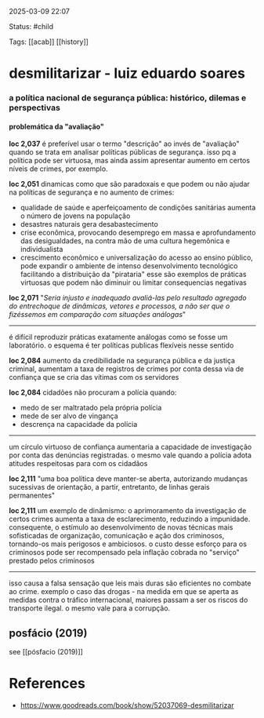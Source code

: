 2025-03-09 22:07

Status: #child

Tags: [[acab]] [[history]]

# desmilitarizar - luiz eduardo soares

### a política nacional de segurança pública: histórico, dilemas e perspectivas


#### problemática da "avaliação"

**loc 2,037**
é preferível usar o termo "descrição" ao invés de "avaliação" quando se trata em analisar políticas públicas de segurança. isso pq a política pode ser virtuosa, mas ainda assim apresentar aumento em certos níveis de crimes, por exemplo.


**loc 2,051**
dinamicas como que são paradoxais e que podem ou não ajudar na políticas de segurança e no aumento de crimes:
- qualidade de saúde e aperfeiçoamento de condições sanitárias aumenta o número de jovens na população
- desastres naturais gera desabastecimento 
- crise econômica, provocando desemprego em massa e aprofundamento das desigualdades, na contra mão de uma cultura hegemônica e individualista
- crescimento econômico e universalização do acesso ao ensino público, pode expandir o ambiente de intenso desenvolvimento tecnológico facilitando a distribuição da "pirataria"
esse são exemplos de práticas virtuosas que podem não diminuir ou limitar consequencias negativas


**loc 2,071**
"*Seria injusto e inadequado avaliá-las pelo resultado agregado do entrechoque de dinâmicas, vetores e processos, a não ser que o fizéssemos em comparação com situações análogas*"

---
é difícil reproduzir práticas exatamente análogas como se fosse um laboratório. o esquema é ter políticas publicas flexíveis nesse sentido


**loc 2,084**
aumento da credibilidade na segurança pública e da justiça criminal, aumentam a taxa de registros de crimes por conta dessa via de confiança que se cria das vítimas com os servidores


**loc 2,084**
cidadões não procuram a polícia quando:
- medo de ser maltratado pela própria polícia
- mede de ser alvo de vingança
- descrença na capacidade da polícia
---
um círculo virtuoso de confiança aumentaria a capacidade de investigação por conta das denúncias registradas. o mesmo vale quando a polícia adota atitudes respeitosas para com os cidadãos


**loc 2,111**
"uma boa política deve manter-se aberta, autorizando mudanças sucessivas de orientação, a partir, entretanto, de linhas gerais permanentes"


**loc 2,111**
um exemplo de dinâmismo:
o aprimoramento da investigação de certos crimes aumenta a taxa de esclarecimento, reduzindo a impunidade. consequente, o estímulo ao desenvolvimento de novas técnicas mais sofisticadas de organização, comunicação e ação dos criminosos, tornando-os mais perigosos e ambiciosos. o custo desse esforço para os criminosos pode ser recompensado pela inflação cobrada no "serviço" prestado pelos criminosos

---
isso causa a falsa sensação que leis mais duras são eficientes no combate ao crime. exemplo o caso das drogas - na medida em que se aperta as medidas contra o tráfico internacional, maiores passam a ser os riscos do transporte ilegal. o mesmo vale para a corrupção.




## posfácio (2019)

see [[pósfacio (2019)]]
# References

* https://www.goodreads.com/book/show/52037069-desmilitarizar